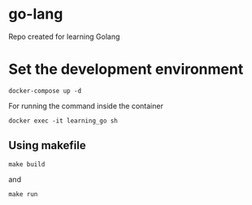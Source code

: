 # go-lang

Repo created for learning Golang

# Set the development environment

```
docker-compose up -d
```

For running the command inside the container

```
docker exec -it learning_go sh
```

## Using makefile

```
make build
```

and

```
make run
```
